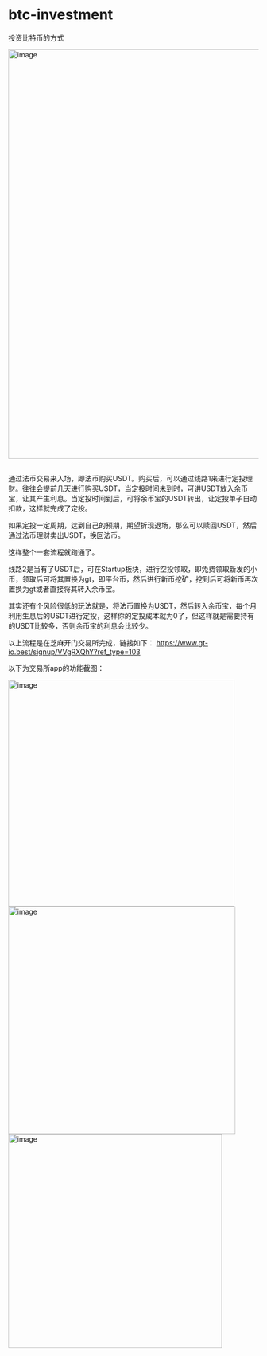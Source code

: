 # btc-investment
投资比特币的方式

<img width="822" alt="image" src="https://github.com/user-attachments/assets/1c0033a1-178e-4a28-9052-38e282352c24" />

##
通过法币交易来入场，即法币购买USDT。购买后，可以通过线路1来进行定投理财。往往会提前几天进行购买USDT，当定投时间未到时，可讲USDT放入余币宝，让其产生利息。当定投时间到后，可将余币宝的USDT转出，让定投单子自动扣款，这样就完成了定投。

如果定投一定周期，达到自己的预期，期望折现退场，那么可以赎回USDT，然后通过法币理财卖出USDT，换回法币。

这样整个一套流程就跑通了。

线路2是当有了USDT后，可在Startup板块，进行空投领取，即免费领取新发的小币，领取后可将其置换为gt，即平台币，然后进行新币挖矿，挖到后可将新币再次置换为gt或者直接将其转入余币宝。

其实还有个风险很低的玩法就是，将法币置换为USDT，然后转入余币宝，每个月利用生息后的USDT进行定投，这样你的定投成本就为0了，但这样就是需要持有的USDT比较多，否则余币宝的利息会比较少。

以上流程是在芝麻开门交易所完成，链接如下：
https://www.gt-io.best/signup/VVgRXQhY?ref_type=103

以下为交易所app的功能截图：

<img width="455" alt="image" src="https://github.com/user-attachments/assets/3978fae0-de48-4875-b004-251c08a3dbaa" />

<img width="457" alt="image" src="https://github.com/user-attachments/assets/92af69f3-4b06-45bb-ac80-261d07f5b963" />

<img width="430" alt="image" src="https://github.com/user-attachments/assets/51e404d3-6d78-4f03-a32e-00b6518bf612" />
